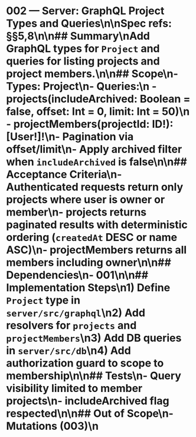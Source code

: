 # 002 — Server: GraphQL Project Types and Queries\n\nSpec refs: §§5,8\n\n## Summary\nAdd GraphQL types for `Project` and queries for listing projects and project members.\n\n## Scope\n- Types: Project\n- Queries:\n  - projects(includeArchived: Boolean = false, offset: Int = 0, limit: Int = 50)\n  - projectMembers(projectId: ID!): [User!]!\n- Pagination via offset/limit\n- Apply archived filter when `includeArchived` is false\n\n## Acceptance Criteria\n- Authenticated requests return only projects where user is owner or member\n- projects returns paginated results with deterministic ordering (`createdAt` DESC or name ASC)\n- projectMembers returns all members including owner\n\n## Dependencies\n- 001\n\n## Implementation Steps\n1) Define `Project` type in `server/src/graphql`\n2) Add resolvers for `projects` and `projectMembers`\n3) Add DB queries in `server/src/db`\n4) Add authorization guard to scope to membership\n\n## Tests\n- Query visibility limited to member projects\n- includeArchived flag respected\n\n## Out of Scope\n- Mutations (003)\n
